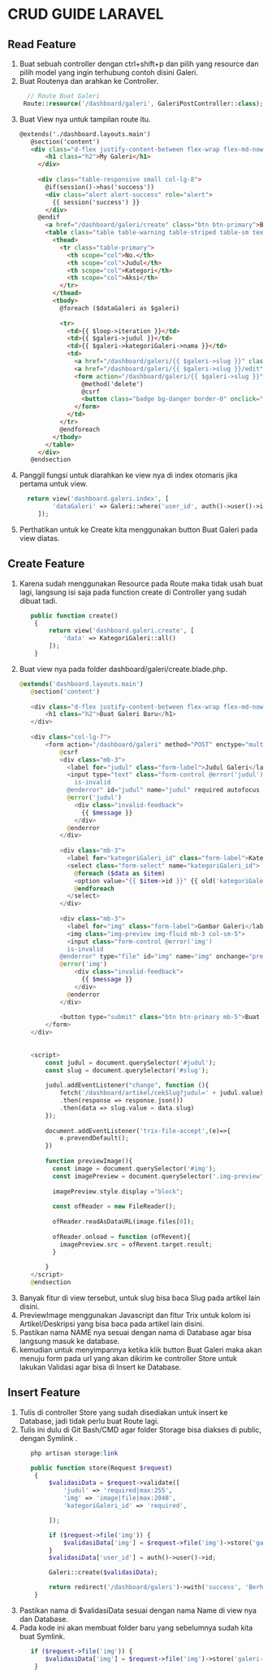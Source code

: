 # CRUD GUIDE LARAVEL

## Read Feature
1. Buat sebuah controller dengan ctrl+shift+p dan pilih yang resource dan pilih model yang ingin terhubung contoh disini Galeri.
2. Buat Routenya dan arahkan ke Controller.
   ```php
     // Route Buat Galeri
    Route::resource('/dashboard/galeri', GaleriPostController::class);
   ```
3. Buat View nya untuk tampilan route itu.
   ```html
   @extends('./dashboard.layouts.main')
      @section('content')
      <div class="d-flex justify-content-between flex-wrap flex-md-nowrap align-items-center pt-3 pb-2 mb-3 border-bottom">
          <h1 class="h2">My Galeri</h1>
        </div>
       
        <div class="table-responsive small col-lg-8">
          @if(session()->has('success')) 
          <div class="alert alert-success" role="alert">
            {{ session('success') }}
          </div>  
        @endif
          <a href="/dashboard/galeri/create" class="btn btn-primary">Buat Galeri</a>
          <table class="table table-warning table-striped table-sm text-center">
            <thead>
              <tr class="table-primary">
                <th scope="col">No.</th>
                <th scope="col">Judul</th>
                <th scope="col">Kategori</th>
                <th scope="col">Aksi</th>
              </tr>
            </thead>
            <tbody>
              @foreach ($dataGaleri as $galeri)
                  
              <tr>
                <td>{{ $loop->iteration }}</td>
                <td>{{ $galeri->judul }}</td>
                <td>{{ $galeri->kategoriGaleri->nama }}</td>
                <td>
                  <a href="/dashboard/galeri/{{ $galeri->slug }}" class="badge bg-info"><i class="fa-solid fa-eye text-white"></i></a>
                  <a href="/dashboard/galeri/{{ $galeri->slug }}/edit" class="badge bg-success"><i class="fa-solid fa-pencil"></i></a>
                  <form action="/dashboard/galeri/{{ $galeri->slug }}" method="POST" class="d-inline">
                    @method('delete')
                    @csrf
                    <button class="badge bg-danger border-0" onclick="return confirm('Yakin Mau Hapus?')"><i class="fa-solid fa-trash-can"></i></button>
                  </form>
                </td>
              </tr>
              @endforeach
            </tbody>
          </table>
        </div>
      @endsection
   ```
4. Panggil fungsi untuk diarahkan ke view nya di index otomaris jika pertama untuk view.
   ```php
     return view('dashboard.galeri.index', [
            'dataGaleri' => Galeri::where('user_id', auth()->user()->id)->get()
        ]);
   ```
5. Perthatikan untuk ke Create kita menggunakan button Buat Galeri pada view diatas.

## Create Feature
1. Karena sudah menggunakan Resource pada Route maka tidak usah buat lagi, langsung isi saja pada function create di Controller yang sudah dibuat tadi.
   ```php
      public function create()
       {
           return view('dashboard.galeri.create', [
               'data' => KategoriGaleri::all()
           ]);
       }
   ```
2. Buat view nya pada folder dashboard/galeri/create.blade.php.
   ```php
   @extends('dashboard.layouts.main')
      @section('content')
      
      <div class="d-flex justify-content-between flex-wrap flex-md-nowrap align-items-center pt-3 pb-2 mb-3 border-bottom">
          <h1 class="h2">Buat Galeri Baru</h1>
      </div>
      
      <div class="col-lg-7">
          <form action="/dashboard/galeri" method="POST" enctype="multipart/form-data">
              @csrf
              <div class="mb-3">
                <label for="judul" class="form-label">Judul Galeri</label>
                <input type="text" class="form-control @error('judul')
                  is-invalid
                @enderror" id="judul" name="judul" required autofocus value="{{ old('judul') }}">
                @error('judul')
                  <div class="invalid-feedback">
                    {{ $message }}
                  </div>
                @enderror
              </div>
      
              <div class="mb-3">
                <label for="kategoriGaleri_id" class="form-label">Kategori Artikel</label>
                <select class="form-select" name="kategoriGaleri_id">
                  @foreach ($data as $item)
                  <option value="{{ $item->id }}" {{ old('kategoriGaleri_id') == $item->id ? 'selected' : '' }}>{{ $item->nama }}</option>
                  @endforeach
                </select>
              </div>
      
              <div class="mb-3">
                <label for="img" class="form-label">Gambar Galeri</label>
                <img class="img-preview img-fluid mb-3 col-sm-5">
                <input class="form-control @error('img')
                is-invalid
              @enderror" type="file" id="img" name="img" onchange="previewImage()">
              @error('img')
                  <div class="invalid-feedback">
                    {{ $message }}
                  </div>
                @enderror
              </div>
      
              <button type="submit" class="btn btn-primary mb-5">Buat Galeri</button>
          </form>
      </div>
      
      
      <script>
          const judul = document.querySelector('#judul');
          const slug = document.querySelector('#slug');
      
          judul.addEventListener("change", function (){
              fetch('/dashboard/artikel/cekSlug?judul=' + judul.value)
              .then(response => response.json())
              .then(data => slug.value = data.slug)
          });
      
          document.addEventListener('trix-file-accept',(e)=>{
              e.prevendDefault();
          })
      
          function previewImage(){
            const image = document.querySelector('#img');
            const imagePreview = document.querySelector('.img-preview');
            
            imagePreview.style.display ="block";
      
            const ofReader = new FileReader();
      
            ofReader.readAsDataURL(image.files[0]);
      
            ofReader.onload = function (ofRevent){
              imagePreview.src = ofRevent.target.result;
            }
      
          }
      </script>
      @endsection
   ```
3. Banyak fitur di view tersebut, untuk slug bisa baca Slug pada artikel lain disini.
4. PreviewImage menggunakan Javascript dan fitur Trix untuk kolom isi Artikel/Deskripsi yang bisa baca pada artikel lain disini.
5. Pastikan nama NAME nya sesuai dengan nama di Database agar bisa langsung masuk ke database.
6. kemudian untuk menyimpannya ketika klik button Buat Galeri maka akan menuju form pada url yang akan dikirim ke controller Store untuk lakukan Validasi agar bisa di Insert ke Database.

## Insert Feature
1. Tulis di controller Store yang sudah disediakan untuk insert ke Database, jadi tidak perlu buat Route lagi.
2. Tulis ini dulu di Git Bash/CMD agar folder Storage bisa diakses di public, dengan Symlink .
   ```php
      php artisan storage:link
   ```
   ```php
      public function store(Request $request)
       {
           $validasiData = $request->validate([
               'judul' => 'required|max:255',
               'img' => 'image|file|max:2048',
               'kategoriGaleri_id' => 'required',
   
           ]);
   
           if ($request->file('img')) {
               $validasiData['img'] = $request->file('img')->store('galeri-img');
           }
           $validasiData['user_id'] = auth()->user()->id;
   
           Galeri::create($validasiData);
   
           return redirect('/dashboard/galeri')->with('success', 'Berhasil Menambahkan Galeri');
       }
    ```
3. Pastikan nama di $validasiData sesuai dengan nama Name di view nya dan Database.
4. Pada kode ini akan membuat folder baru yang sebelumnya sudah kita buat Symlink.
   ```php
      if ($request->file('img')) {
          $validasiData['img'] = $request->file('img')->store('galeri-img');
       }
   ```
   
